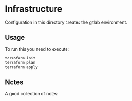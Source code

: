 # Infrastructure

Configuration in this directory creates the gitlab environment.

## Usage

To run this you need to execute:

```bash
terraform init
terraform plan
terraform apply
```

## Notes

A good collection of notes:
